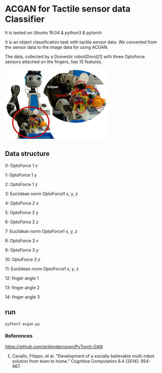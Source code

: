 # ACGAN for Tactile sensor data Classifier

It is tested on Ubuntu 16.04 & python3 & pytorch

It is an object classification task with tactile sensor data. We converted from the sensor data to the image data for using ACGAN. 

The data, collected by a Domestic robot(Doro)[1] with three Optoforce sensors attached on the fingers, has 15 features.

![Alt text](https://github.com/Alchemist77/ACGAN_Tactile_sensor_data_Classifier/blob/main/doro_tactile.png?raw=true "Doro with Optoforce sensors")


## Data structure
0: OptoForce 1 x

1: OptoForce 1 y

2: OptoForce 1 z

3: Euclidean norm OptoForce1 x, y, z

4: OptoForce 2 x

5: OptoForce 2 y

6: OptoForce 2 z

7: Euclidean norm OptoForce1 x, y, z

8: OptoForce 3 x

9: OptoForce 3 y

10: OptoForce 3 z

11: Euclidean norm OptoForce1 x, y, z

12: finger angle 1

13: finger angle 2

14: finger angle 3

## run
```
python3 acgan.py
```

###  References
https://github.com/eriklindernoren/PyTorch-GAN
1. Cavallo, Filippo, et al. "Development of a socially believable multi-robot solution from town to home." Cognitive Computation 6.4 (2014): 954-967.

